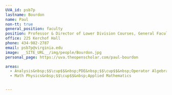 ```yaml
---
UVA_id: psb7p
lastname: Bourdon
name: Paul
non-tt: true
general_position: faculty
position: Professor & Director of Lower Division Courses, General Faculty
office: 225 Kerchof Hall
phone: 434-982-2787
email: psb7p@virginia.edu
image: __SITE_URL__/img/people/Bourdon.jpg
personal_page: https://uva.theopenscholar.com/paul-bourdon

areas:
  - Analysis&nbsp;$$\cup$$&nbsp;PDE&nbsp;$$\cup$$&nbsp;Operator Algebras
  - Math Physics&nbsp;$$\cup$$&nbsp;Applied Mathematics


---
```

